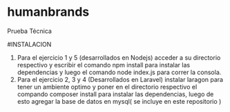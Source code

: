 # humanbrands
Prueba Técnica 

#INSTALACION
1. Para el ejercicio 1 y 5 (desarrollados en Nodejs) acceder a su directorio respectivo y escribir el comando npm install para instalar las dependencias y luego el comando node index.js para correr la consola.
2. Para el ejercicio 2, 3 y 4 (Desarrollados en Laravel) instalar laragon para tener un ambiente optimo y poner en el directorio respectivo el compando composer install para instalar las dependencias, luego de esto agregar la base de datos en mysql( se incluye en este repositorio )
